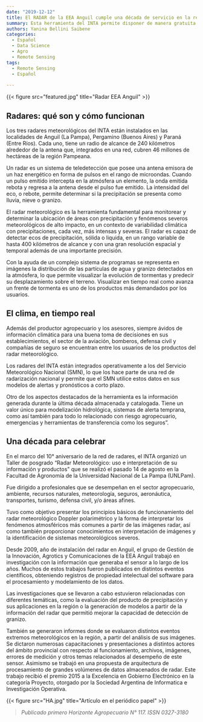 ```yaml
---
date: "2019-12-12"
title: El RADAR de la EEA Anguil cumple una década de servicio en la región
summary: Esta herramienta del INTA permite disponer de manera gratuita y online de datos de calidad eminformes detallados para el seguimiento y análisis del impacto del clima sobre las producciones agreopecuarias, clave para la toma de decisiones.  Generar nuevos productos y mejorar el acceso y calidad de los datos, entre los objetivos a futuro.
authors: Yanina Bellini Saibene
categories:
  - Español
  - Data Science
  - Agro
  - Remote Sensing
tags:
  - Remote Sensing
  - Español
  
---
```


{{< figure src="featured.jpg" title="Radar EEA Anguil" >}}


## Radares: qué son y cómo funcionan

Los tres radares meteorológicos del INTA están instalados en las localidades de Anguil (La Pampa), Pergamino (Buenos Aires) y Paraná (Entre Ríos). Cada uno, tiene un radio de alcance de 240 kilómetros alrededor de la antena que, integrados en una red, cubren 46 millones de hectáreas de la región Pampeana.

Un radar es un sistema de teledetección que posee una antena emisora de un haz energético en forma de pulsos en el rango de microondas. Cuando un pulso emitido intercepta en la atmósfera un elemento, la onda emitida rebota y regresa a la antena desde el pulso fue emitido. La intensidad del eco, o rebote, permite determinar si la precipitación se presenta como lluvia, nieve o granizo.

El radar meteorológico es la herramienta fundamental para monitorear y determinar la ubicación de áreas con precipitación y fenómenos severos meteorológicos de alto impacto, en un contexto de variabilidad climática con precipitaciones, cada vez, más intensas y severas. El radar es capaz de detectar ecos de precipitación, sólida o liquida, en un rango variable de hasta 400 kilómetros de alcance y con una gran resolución espacial y temporal además de una importante precisión.

Con la ayuda de un complejo sistema de programas se representa en imágenes la distribución de las partículas de agua y granizo detectados en la atmósfera, lo que permite visualizar la evolución de tormentas y predecir su desplazamiento sobre el terreno. Visualizar en tiempo real como avanza un frente de tormenta es uno de los productos más demandados por los usuarios.

## El clima, en tiempo real
Además del productor agropecuario y los asesores, siempre ávidos de información climática para una buena toma de decisiones en sus establecimientos, el sector de la aviación, bomberos, defensa civil
y compañías de seguro se encuentran entre los usuarios de los productos del radar meteorológico.

Los radares del INTA están integrados operativamente a los del Servicio Meteorológico Nacional (SMN), lo que los hace parte de una red de radarización nacional y permite que el SMN utilice estos
datos en sus modelos de alertas y pronósticos a corto plazo.

Otro de los aspectos destacados de la herramienta es la información generada durante la última década almacenada y catalogada. Tiene un valor único para modelización hidrológica, sistemas de
alerta temprana, como así también para todo lo relacionado con riesgo agropecuario, emergencias y herramientas de transferencia como los seguros”.

## Una década para celebrar

En el marco del 10° aniversario de la red de radares, el INTA organizó un Taller de posgrado “Radar Meteorológico: uso e interpretación de su información y productos" que se realizó el pasado 14 de agosto en la Facultad de Agronomía de la Universidad Nacional de La Pampa (UNLPam).

Fue dirigido a profesionales que se desempeñan en el sector agropecuario, ambiente, recursos naturales, meteorología, seguros, aeronáutica, transportes, turismo, defensa civil, y/o áreas afines. 

Tuvo como objetivo presentar los principios básicos de funcionamiento del radar meteorológico Doppler polarimétrico y la forma de interpretar los fenómenos atmosféricos más comunes a partir de las imágenes radar, así como también proporcionar conocimientos en interpretación de imágenes y la identificación de sistemas meteorológicos severos.

Desde 2009, año de instalación del radar en Anguil, el grupo de Gestión de la Innovación, Agrotics y Comunicaciones de la EEA Anguil trabajó en investigación con la información que generaba el sensor a lo largo de los años. Muchos de estos trabajos fueron publicados en distintos eventos científicos, obteniendo registros de propiedad intelectual del software para el procesamiento y modelamiento de los datos.

Las investigaciones que se llevaron a cabo estuvieron relacionadas con diferentes temáticas, como la evaluación del producto de precipitación y sus aplicaciones en la región o la generación de modelos a partir de la información del radar que permitió mejorar la capacidad de detección de granizo.

También se generaron informes donde se evaluaron distintos eventos extremos meteorológicos en la región, a partir del análisis de sus imágenes. Se dictaron numerosas capacitaciones y presentaciones a distintos actores del ámbito provincial con respecto al funcionamiento, archivos, imágenes, errores de medición y otros temas relacionados al desempeño de este sensor. Asimismo se trabajó en una propuesta de arquitectura de procesamiento de grandes volúmenes de datos almacenados de radar. Este trabajo recibió el premio 2015 a la Excelencia en Gobierno Electrónico en la categoría Proyecto, otorgado por la Sociedad Argentina de Informatica e Investigación Operativa. 

{{< figure src="HA.jpg" title="Artículo en el periódico papel" >}}


> _Publicado primero Horizonte Agropecuario N° 117. ISSN 0327-3180_
